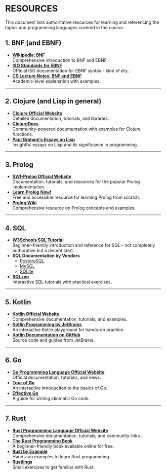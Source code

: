 # RESOURCES

This document lists authoritative resources for learning and referencing the topics and programming languages covered in the course.

## 1. BNF (and EBNF)
- **[Wikipedia: BNF](https://en.wikipedia.org/wiki/Backus–Naur_form)**  
  Comprehensive introduction to BNF and EBNF.
- **[ISO Standards for EBNF](https://www.iso.org/standard/26153.html)**  
  Official ISO documentation for EBNF syntax - kind of dry..
- **[CS Lecture Notes: BNF and EBNF](https://cs.lmu.edu/~ray/notes/bnf/)**  
  Academic-level explanation with examples.

---

## 2. Clojure (and Lisp in general)
- **[Clojure Official Website](https://clojure.org/)**  
  Detailed documentation, tutorials, and libraries.
- **[ClojureDocs](https://clojuredocs.org/)**  
  Community-powered documentation with examples for Clojure functions.
- **[Paul Graham’s Essays on Lisp](http://www.paulgraham.com/lisp.html)**  
  Insightful essays on Lisp and its significance in programming.

---

## 3. Prolog
- **[SWI-Prolog Official Website](https://www.swi-prolog.org/)**  
  Documentation, tutorials, and resources for the popular Prolog implementation.
- **[Learn Prolog Now!](https://www.learnprolognow.org/)**  
  Free and accessible resource for learning Prolog from scratch.
- **[Prolog Wiki](https://en.wikibooks.org/wiki/Prolog)**  
  Comprehensive resource on Prolog concepts and examples.

---

## 4. SQL
- **[W3Schools SQL Tutorial](https://www.w3schools.com/sql/)**  
  Beginner-friendly introduction and reference for SQL - not completely authorative but a decent start.
- **SQL Documentation by Vendors**  
  - [PostgreSQL](https://www.postgresql.org/docs/)  
  - [MySQL](https://dev.mysql.com/doc/)  
  - [SQLite](https://www.sqlite.org/docs.html)
- **[SQLzoo](https://sqlzoo.net/)**  
  Interactive SQL tutorials with practical exercises.

---

## 5. Kotlin
- **[Kotlin Official Website](https://kotlinlang.org/)**  
  Comprehensive documentation, tutorials, and examples.
- **[Kotlin Programming by JetBrains](https://play.kotlinlang.org/)**  
  An interactive Kotlin playground for hands-on practice.
- **[Kotlin Documentation on GitHub](https://github.com/JetBrains/kotlin)**  
  Source code and guides from JetBrains.

---

## 6. Go
- **[Go Programming Language Official Website](https://go.dev/)**  
  Official documentation, tutorials, and news.
- **[Tour of Go](https://tour.golang.org/)**  
  An interactive introduction to the basics of Go.
- **[Effective Go](https://go.dev/doc/effective_go)**  
  A guide for writing idiomatic Go code.

---

## 7. Rust
- **[Rust Programming Language Official Website](https://www.rust-lang.org/)**  
  Comprehensive documentation, tutorials, and community links.
- **[The Rust Programming Book](https://doc.rust-lang.org/book/)**  
  A beginner-friendly book available online for free.
- **[Rust by Example](https://doc.rust-lang.org/rust-by-example/)**  
  Hands-on examples to learn Rust programming.
- **[Rustlings](https://github.com/rust-lang/rustlings)**  
  Small exercises to get familiar with Rust.

